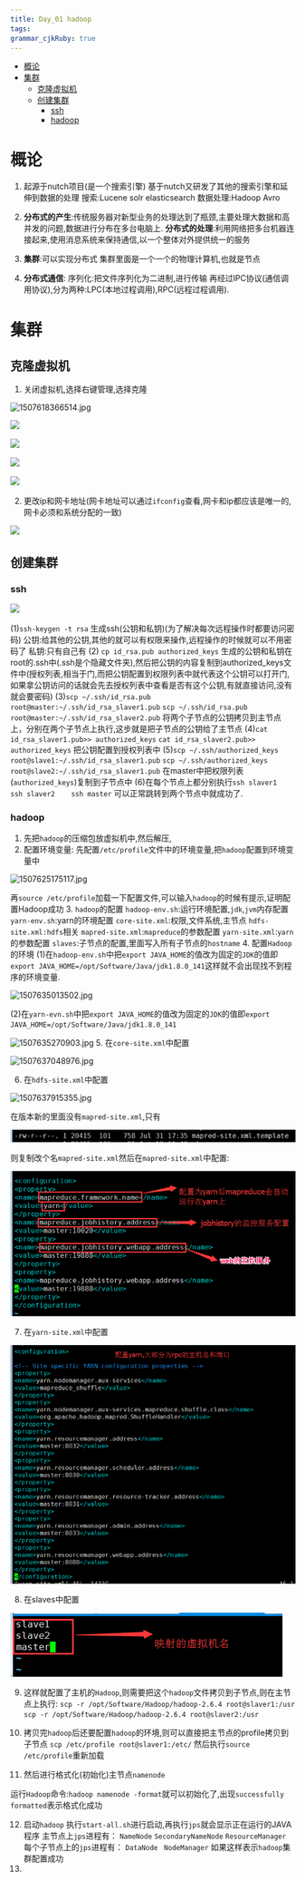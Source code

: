 ```yaml
---
title: Day_01 hadoop
tags: 
grammar_cjkRuby: true
---
```



* [概论](#概论)
* [集群](#集群)
	* [克隆虚拟机](#克隆虚拟机)
	* [创建集群](#创建集群)
		* [ssh](#ssh)
		* [hadoop](#hadoop)

# 概论
 1. 起源于nutch项目(是一个搜索引擎)
    基于nutch又研发了其他的搜索引擎和延伸到数据的处理
    搜索:Lucene  solr  elasticsearch
    数据处理:Hadoop  Avro

 2. **分布式的产生**:传统服务器对新型业务的处理达到了瓶颈,主要处理大数据和高并发的问题,数据进行分布在多台电脑上.
    **分布式的处理**:利用网络把多台机器连接起来,使用消息系统来保持通信,以一个整体对外提供统一的服务

 3. **集群**:可以实现分布式
    集群里面是一个一个的物理计算机,也就是节点

 4. **分布式通信**:
    序列化:把文件序列化为二进制,进行传输
    再经过IPC协议(通信调用协议),分为两种:LPC(本地过程调用),RPC(远程过程调用).

# 集群
   
## 克隆虚拟机
  

 1. 关闭虚拟机,选择右键管理,选择克隆

![][1]

![][2]

![][3]

![][4]

![][5]

 2. 更改ip和网卡地址(网卡地址可以通过`ifconfig`查看,网卡和ip都应该是唯一的,网卡必须和系统分配的一致)

![][6]


## 创建集群

 ### ssh
 
 ![][7]
 
  (1)`ssh-keygen -t rsa` 生成ssh(公钥和私钥)(为了解决每次远程操作时都要访问密码)
     公钥:给其他的公钥,其他的就可以有权限来操作,远程操作的时候就可以不用密码了
     私钥:只有自己有
  (2) `cp id_rsa.pub authorized_keys`
    生成的公钥和私钥在root的.ssh中(.ssh是个隐藏文件夹),然后把公钥的内容复制到authorized_keys文件中(授权列表,相当于门,而把公钥配置到权限列表中就代表这个公钥可以打开门,如果拿公钥访问的话就会先去授权列表中查看是否有这个公钥,有就直接访问,没有就会要密码)
  (3)`scp ~/.ssh/id_rsa.pub root@master:~/.ssh/id_rsa_slaver1.pub`
     `scp ~/.ssh/id_rsa.pub root@master:~/.ssh/id_rsa_slaver2.pub`
     将两个子节点的公钥拷贝到主节点上，分别在两个子节点上执行,这步就是把子节点的公钥给了主节点
  (4)`cat id_rsa_slaver1.pub>> authorized_keys`
     `cat id_rsa_slaver2.pub>> authorized_keys`
     把公钥配置到授权列表中
  (5)`scp ~/.ssh/authorized_keys root@slave1:~/.ssh/id_rsa_slaver1.pub`
     `scp ~/.ssh/authorized_keys root@slave2:~/.ssh/id_rsa_slaver1.pub`
     在master中把权限列表(`authorized_keys`)复制到子节点中
  (6)在每个节点上都分别执行`ssh slaver1     ssh slaver2    ssh master` 可以正常跳转到两个节点中就成功了.

 ### hadoop
   

 1. 先把`hadoop`的压缩包放虚拟机中,然后解压,
 2. 配置环境变量:
   先配置`/etc/profile`文件中的环境变量,把`hadoop`配置到环境变量中

  ![][8]

   再`source /etc/profile`加载一下配置文件,可以输入`hadoop`的时候有提示,证明配置Hadoop成功
 3. `hadoop`的配置
    `hadoop-env.sh`:运行环境配置,`jdk`,`jvm`内存配置
    `yarn-env.sh`:yarn的环境配置
    `core-site.xml`:权限,文件系统,主节点
    `hdfs-site.xml:hdfs`相关
    `mapred-site.xml`:`mapreduce`的参数配置
    `yarn-site.xml`:`yarn`的参数配置
    `slaves`:子节点的配置,里面写入所有子节点的`hostname`
 4. 配置`Hadoop`的环境
    (1)在`hadoop-env.sh`中把`export JAVA_HOME`的值改为固定的`JDK`的值即`export JAVA_HOME=/opt/Software/Java/jdk1.8.0_141`这样就不会出现找不到程序的环境变量.

  ![][9]
   
   (2)在`yarn-evn.sh`中把`export JAVA_HOME`的值改为固定的`JDK`的值即`export JAVA_HOME=/opt/Software/Java/jdk1.8.0_141`
    
  ![][10]
 5. 在`core-site.xml`中配置

  ![][11]
  
 

 6. 在`hdfs-site.xml`中配置
  
  ![][12]
  
  在版本新的里面没有`mapred-site.xml`,只有
  
  ![enter description here][13]
  
  则复制改个名`mapred-site.xml`然后在`mapred-site.xml`中配置:
  
  ![enter description here][14]
 
 7. 在`yarn-site.xml`中配置

  ![enter description here][15]
  
 8. 在slaves中配置

![enter description here][16]

 9. 这样就配置了主机的`Hadoop`,则需要把这个`hadoop`文件拷贝到子节点,则在主节点上执行:
   `scp -r /opt/Software/Hadoop/hadoop-2.6.4 root@slaver1:/usr`
   `scp -r /opt/Software/Hadoop/hadoop-2.6.4 root@slaver2:/usr`

 10. 拷贝完`hadoop`后还要配置`hadoop`的环境,则可以直接把主节点的profile拷贝到子节点
   `scp /etc/profile root@slaver1:/etc/`
 然后执行`source /etc/profile`重新加载
 11. 然后进行格式化(初始化)主节点`namenode`

   运行`Hadoop`命令:`hadoop namenode -format`就可以初始化了,出现`successfully formatted`表示格式化成功

 12. 启动`hadoop`
   执行`start-all.sh`进行启动,再执行`jps`就会显示正在运行的JAVA程序
  主节点上`jps`进程有：
  `NameNode`
  `SecondaryNameNode`
  `ResourceManager`
  每个子节点上的`jps`进程有：
  `DataNode`
 ` NodeManager`
  如果这样表示`hadoop`集群配置成功
 13. 

 
 


   


  [1]: https://www.github.com/wxdsunny/images/raw/master/1507618366514.jpg "1507618366514.jpg"
  [2]: https://www.github.com/wxdsunny/images/raw/master/1507684863617.jpg
  [3]: https://www.github.com/wxdsunny/images/raw/master/1507684878485.jpg
  [4]: https://www.github.com/wxdsunny/images/raw/master/1507684886637.jpg
  [5]: https://www.github.com/wxdsunny/images/raw/master/1507684893733.jpg
  [6]: https://www.github.com/wxdsunny/images/raw/master/1507685122055.jpg
  [7]: https://www.github.com/wxdsunny/images/raw/master/1507685160429.jpg
  [8]: https://www.github.com/wxdsunny/images/raw/master/1507625175117.jpg "1507625175117.jpg"
  [9]: https://www.github.com/wxdsunny/images/raw/master/1507635013502.jpg "1507635013502.jpg"
  [10]: https://www.github.com/wxdsunny/images/raw/master/1507635270903.jpg "1507635270903.jpg"
  [11]: https://www.github.com/wxdsunny/images/raw/master/1507637048976.jpg "1507637048976.jpg"
  [12]: https://www.github.com/wxdsunny/images/raw/master/1507637915355.jpg "1507637915355.jpg"
  [13]: https://www.github.com/wxdsunny/images/raw/master/1507638120425.jpg "1507638120425.jpg"
  [14]: https://www.github.com/wxdsunny/images/raw/master/1507638522476.jpg "1507638522476.jpg"
  [15]: https://www.github.com/wxdsunny/images/raw/master/1507638835376.jpg "1507638835376.jpg"
  [16]: https://www.github.com/wxdsunny/images/raw/master/1507639140091.jpg "1507639140091.jpg"